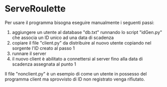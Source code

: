 # ServeRoulette
Per usare il programma bisogna eseguire manualmente i seguenti passi:
1) aggiungere un utente al database "db.txt" runnando lo script "idGen.py" che associa un ID unico ad una data di scadenza
2) copiare il file "client.py" da distribuire al nuovo utente copiando nel sorgente l'ID creato al passo 1
3) runnare il server
4) il nuovo client è abilitato a connettersi al server fino alla data di scadenza assegnata al punto 1

Il file "nonclient.py" è un esempio di come un utente in possesso del programma client ma sprovvisto di ID non registrato venga rifiutato.

